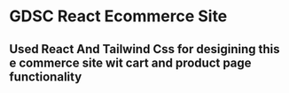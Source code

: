 # GDSC React Ecommerce Site

## Used React And Tailwind Css for desigining this e commerce site wit cart and product page functionality

